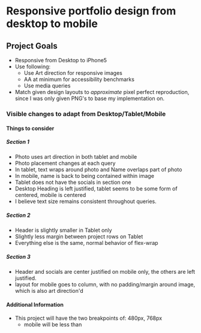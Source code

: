 
# Responsive portfolio design from desktop to mobile

## Project Goals

- Responsive from Desktop to iPhone5
- Use following:
  - Use Art direction <Picture> for responsive images
  - AA at minimum for accessibility benchmarks
  - Use media queries
- Match given design layouts to *approximate* pixel perfect reproduction, since I was only given PNG's to base my implementation on.

### Visible changes to adapt from Desktop/Tablet/Mobile

#### Things to consider

##### Section 1

- Photo uses art direction in both tablet and mobile
- Photo placement changes at each query
- In tablet, text wraps around photo and Name overlaps part of photo
- In mobile, name is back to being contained within image
- Tablet does not have the socials in section one
- Desktop Heading is left justified, tablet seems to be some form of centered, mobile is centered
- I believe text size remains consistent throughout queries.

##### Section 2

- Header is slightly smaller in Tablet only
- Slightly less margin between project rows on Tablet
- Everything else is the same, normal behavior of flex-wrap

##### Section 3

- Header and socials are center justified on mobile only, the others are left justified.
- layout for mobile goes to column, with no padding/margin around image, which is also art direction'd

#### Additional Information

- This project will have the two breakpoints of: 480px, 768px
  - mobile will be less than
